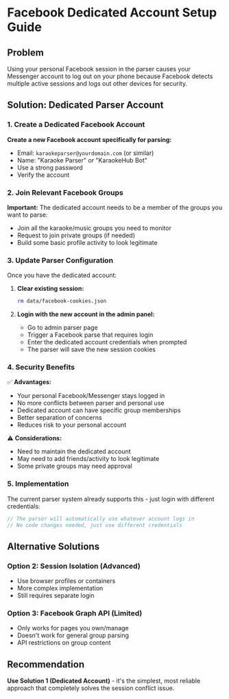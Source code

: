 # Facebook Dedicated Account Setup Guide

## Problem

Using your personal Facebook session in the parser causes your Messenger account to log out on your phone because Facebook detects multiple active sessions and logs out other devices for security.

## Solution: Dedicated Parser Account

### 1. Create a Dedicated Facebook Account

**Create a new Facebook account specifically for parsing:**

- Email: `karaokeparser@yourdomain.com` (or similar)
- Name: "Karaoke Parser" or "KaraokeHub Bot"
- Use a strong password
- Verify the account

### 2. Join Relevant Facebook Groups

**Important:** The dedicated account needs to be a member of the groups you want to parse:

- Join all the karaoke/music groups you need to monitor
- Request to join private groups (if needed)
- Build some basic profile activity to look legitimate

### 3. Update Parser Configuration

Once you have the dedicated account:

1. **Clear existing session:**

   ```bash
   rm data/facebook-cookies.json
   ```

2. **Login with the new account in the admin panel:**
   - Go to admin parser page
   - Trigger a Facebook parse that requires login
   - Enter the dedicated account credentials when prompted
   - The parser will save the new session cookies

### 4. Security Benefits

✅ **Advantages:**

- Your personal Facebook/Messenger stays logged in
- No more conflicts between parser and personal use
- Dedicated account can have specific group memberships
- Better separation of concerns
- Reduces risk to your personal account

⚠️ **Considerations:**

- Need to maintain the dedicated account
- May need to add friends/activity to look legitimate
- Some private groups may need approval

### 5. Implementation

The current parser system already supports this - just login with different credentials:

```typescript
// The parser will automatically use whatever account logs in
// No code changes needed, just use different credentials
```

## Alternative Solutions

### Option 2: Session Isolation (Advanced)

- Use browser profiles or containers
- More complex implementation
- Still requires separate login

### Option 3: Facebook Graph API (Limited)

- Only works for pages you own/manage
- Doesn't work for general group parsing
- API restrictions on group content

## Recommendation

**Use Solution 1 (Dedicated Account)** - it's the simplest, most reliable approach that completely solves the session conflict issue.
